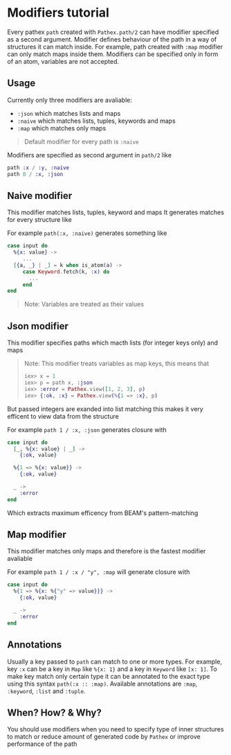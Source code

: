 # Modifiers tutorial

Every pathex `path` created with `Pathex.path/2` can have modifier specified as a second argument.
Modifier defines behaviour of the path in a way of structures it can match inside.
For example, path created with `:map` modifier can only match maps inside them.
Modifiers can be specified only in form of an atom, variables are not accepted.

## Usage

Currently only three modifiers are avaliable:

* `:json` which matches lists and maps
* `:naive` which matches lists, tuples, keywords and maps
* `:map` which matches only maps

> Default modifier for every path is `:naive`

Modifiers are specified as second argument in `path/2` like

```elixir
path :x / :y, :naive
path 0 / :x, :json
```

## Naive modifier

This modifier matches lists, tuples, keyword and maps
It generates matches for every structure like

For example `path(:x, :naive)` generates something like

```elixir
case input do
  %{x: value} ->
     ...
  [{a, _} | _] = k when is_atom(a) ->
     case Keyword.fetch(k, :x) do
       ...
     end
end
```

> Note:
> Variables are treated as their values

## Json modifier

This modifier specifies paths which macth lists (for integer keys only) and maps

> Note:
> This modifier treats variables as map keys, this means that
>
> ```elixir
> iex> x = 1
> iex> p = path x, :json
> iex> :error = Pathex.view([1, 2, 3], p)
> iex> {:ok, :x} = Pathex.view(%{1 => :x}, p)
> ```

But passed integers are exanded into list matching
this makes it very efficent to view data from the structure

For example `path 1 / :x, :json` generates closure with

```elixir
case input do
  [_, %{x: value} | _] ->
    {:ok, value}

  %{1 => %{x: value}} ->
    {:ok, value}

  _ ->
    :error
end
```

Which extracts maximum efficency from BEAM's pattern-matching

## Map modifier

This modifier matches only maps and therefore is the fastest modifier avaliable

For example `path 1 / :x / "y", :map` will generate closure with

```elixir
case input do
  %{1 => %{x: %{"y" => value}}} ->
    {:ok, value}

  _ ->
    :error
end
```

## Annotations

Usually a key passed to `path` can match to one or more types. For example, key `:x` can be a key in `Map` like `%{x: 1}` and a key in `Keyword` like `[x: 1]`. To make key match only certain type it can be annotated to the exact type using this syntax `path(:x :: :map)`. Available annotations are `:map`, `:keyword`, `:list` and `:tuple`.

## When? How? & Why?

You should use modifiers when you need to specify type of inner structures to match
or reduce amount of generated code by `Pathex` or improve performance of the path
